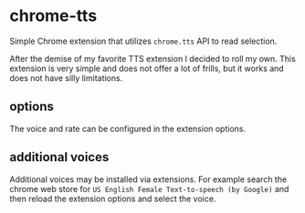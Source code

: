 # chrome-tts

Simple Chrome extension that utilizes `chrome.tts` API to read selection.

After the demise of my favorite TTS extension I decided to roll my own. This extension is very simple and does not offer a lot of frills, but it works and does not have silly limitations.

## options

The voice and rate can be configured in the extension options.

## additional voices

Additional voices may be installed via extensions. For example search the chrome web store for `US English Female Text-to-speech (by Google)` and then reload the extension options and select the voice.
